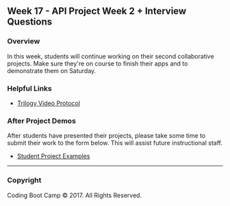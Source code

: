 ## Week 17 - API Project Week 2 + Interview Questions

### Overview

In this week, students will continue working on their second collaborative projects. Make sure they're on course to finish their apps and to demonstrate them on Saturday. 

### Helpful Links

* [Trilogy Video Protocol](1-Class-Content/17.3/Supplemental/Trilogy_VideoProtocol.docx)

### After Project Demos

After students have presented their projects, please take some time to submit their work to the form below. This will assist future instructional staff. 

* [Student Project Examples](https://goo.gl/forms/d82FCYMGeRcrxruQ2)

- - -

### Copyright

Coding Boot Camp © 2017. All Rights Reserved.
